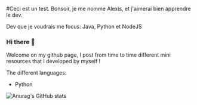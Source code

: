 #Ceci est un test.
Bonsoir, je me nomme Alexis, et j'aimerai bien apprendre le dev.

Dev que je voudrais me focus: 
Java, Python et NodeJS

### Hi there 👋

Welcome on my github page, I post from time to time different mini resources that I developed by myself !

The different languages: 
- Python 

![Anurag's GitHub stats](https://github-readme-stats.vercel.app/api?username=gonpvp&show_icons=true)
